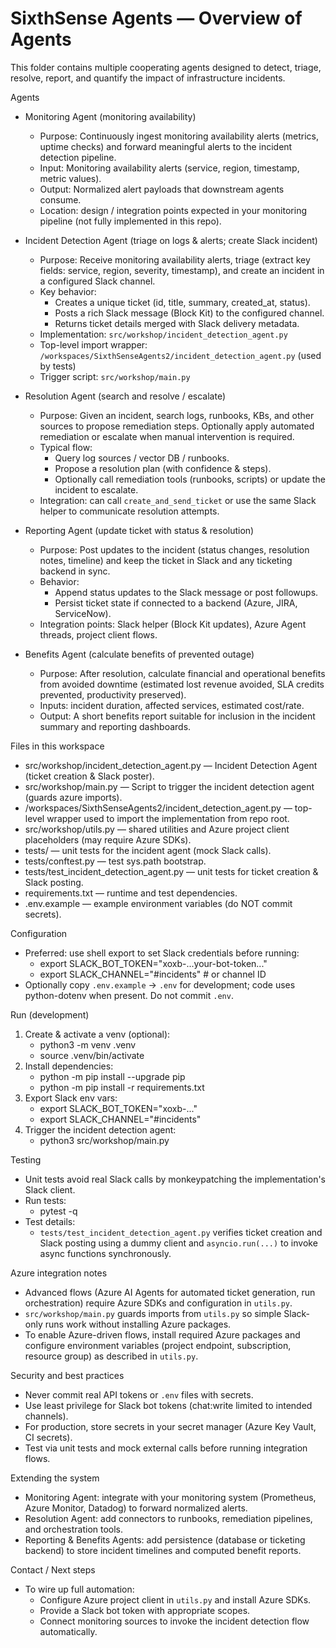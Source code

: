 # SixthSense Agents — Overview of Agents

This folder contains multiple cooperating agents designed to detect, triage, resolve, report, and quantify the impact of infrastructure incidents.

Agents
- Monitoring Agent (monitoring availability)
  - Purpose: Continuously ingest monitoring availability alerts (metrics, uptime checks) and forward meaningful alerts to the incident detection pipeline.
  - Input: Monitoring availability alerts (service, region, timestamp, metric values).
  - Output: Normalized alert payloads that downstream agents consume.
  - Location: design / integration points expected in your monitoring pipeline (not fully implemented in this repo).

- Incident Detection Agent (triage on logs & alerts; create Slack incident)
  - Purpose: Receive monitoring availability alerts, triage (extract key fields: service, region, severity, timestamp), and create an incident in a configured Slack channel.
  - Key behavior:
    - Creates a unique ticket (id, title, summary, created_at, status).
    - Posts a rich Slack message (Block Kit) to the configured channel.
    - Returns ticket details merged with Slack delivery metadata.
  - Implementation: `src/workshop/incident_detection_agent.py`
  - Top-level import wrapper: `/workspaces/SixthSenseAgents2/incident_detection_agent.py` (used by tests)
  - Trigger script: `src/workshop/main.py`

- Resolution Agent (search and resolve / escalate)
  - Purpose: Given an incident, search logs, runbooks, KBs, and other sources to propose remediation steps. Optionally apply automated remediation or escalate when manual intervention is required.
  - Typical flow:
    - Query log sources / vector DB / runbooks.
    - Propose a resolution plan (with confidence & steps).
    - Optionally call remediation tools (runbooks, scripts) or update the incident to escalate.
  - Integration: can call `create_and_send_ticket` or use the same Slack helper to communicate resolution attempts.

- Reporting Agent (update ticket with status & resolution)
  - Purpose: Post updates to the incident (status changes, resolution notes, timeline) and keep the ticket in Slack and any ticketing backend in sync.
  - Behavior:
    - Append status updates to the Slack message or post followups.
    - Persist ticket state if connected to a backend (Azure, JIRA, ServiceNow).
  - Integration points: Slack helper (Block Kit updates), Azure Agent threads, project client flows.

- Benefits Agent (calculate benefits of prevented outage)
  - Purpose: After resolution, calculate financial and operational benefits from avoided downtime (estimated lost revenue avoided, SLA credits prevented, productivity preserved).
  - Inputs: incident duration, affected services, estimated cost/rate.
  - Output: A short benefits report suitable for inclusion in the incident summary and reporting dashboards.

Files in this workspace
- src/workshop/incident_detection_agent.py — Incident Detection Agent (ticket creation & Slack poster).
- src/workshop/main.py — Script to trigger the incident detection agent (guards azure imports).
- /workspaces/SixthSenseAgents2/incident_detection_agent.py — top-level wrapper used to import the implementation from repo root.
- src/workshop/utils.py — shared utilities and Azure project client placeholders (may require Azure SDKs).
- tests/ — unit tests for the incident agent (mock Slack calls).
- tests/conftest.py — test sys.path bootstrap.
- tests/test_incident_detection_agent.py — unit tests for ticket creation & Slack posting.
- requirements.txt — runtime and test dependencies.
- .env.example — example environment variables (do NOT commit secrets).

Configuration
- Preferred: use shell export to set Slack credentials before running:
  - export SLACK_BOT_TOKEN="xoxb-...your-bot-token..."
  - export SLACK_CHANNEL="#incidents"   # or channel ID
- Optionally copy `.env.example` → `.env` for development; code uses python-dotenv when present. Do not commit `.env`.

Run (development)
1. Create & activate a venv (optional):
   - python3 -m venv .venv
   - source .venv/bin/activate
2. Install dependencies:
   - python -m pip install --upgrade pip
   - python -m pip install -r requirements.txt
3. Export Slack env vars:
   - export SLACK_BOT_TOKEN="xoxb-..."
   - export SLACK_CHANNEL="#incidents"
4. Trigger the incident detection agent:
   - python3 src/workshop/main.py

Testing
- Unit tests avoid real Slack calls by monkeypatching the implementation's Slack client.
- Run tests:
  - pytest -q
- Test details:
  - `tests/test_incident_detection_agent.py` verifies ticket creation and Slack posting using a dummy client and `asyncio.run(...)` to invoke async functions synchronously.

Azure integration notes
- Advanced flows (Azure AI Agents for automated ticket generation, run orchestration) require Azure SDKs and configuration in `utils.py`.
- `src/workshop/main.py` guards imports from `utils.py` so simple Slack-only runs work without installing Azure packages.
- To enable Azure-driven flows, install required Azure packages and configure environment variables (project endpoint, subscription, resource group) as described in `utils.py`.

Security and best practices
- Never commit real API tokens or `.env` files with secrets.
- Use least privilege for Slack bot tokens (chat:write limited to intended channels).
- For production, store secrets in your secret manager (Azure Key Vault, CI secrets).
- Test via unit tests and mock external calls before running integration flows.

Extending the system
- Monitoring Agent: integrate with your monitoring system (Prometheus, Azure Monitor, Datadog) to forward normalized alerts.
- Resolution Agent: add connectors to runbooks, remediation pipelines, and orchestration tools.
- Reporting & Benefits Agents: add persistence (database or ticketing backend) to store incident timelines and computed benefit reports.

Contact / Next steps
- To wire up full automation:
  - Configure Azure project client in `utils.py` and install Azure SDKs.
  - Provide a Slack bot token with appropriate scopes.
  - Connect monitoring sources to invoke the incident detection flow automatically.


